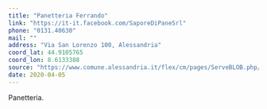 ```yaml
---
title: "Panetteria Ferrando"
link: "https://it-it.facebook.com/SaporeDiPaneSrl"
phone: "0131.40630"
mail: ""
address: "Via San Lorenzo 100, Alessandria"
coord_lat: 44.9105765
coord_lon: 8.6133388
source: "https://www.comune.alessandria.it/flex/cm/pages/ServeBLOB.php/L/IT/IDPagina/2069"
date: 2020-04-05
---
```

Panetteria.